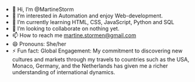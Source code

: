 - 👋 Hi, I’m @MartineStorm
- 👀 I’m interested in Automation and enjoy Web-development.
- 🌱 I’m currently learning HTML, CSS, JavaScript, Python and SQL
- 💞️ I’m looking to collaborate on nothing yet.
- 📫 How to reach me martine.stormen@gmail.com
- 😄 Pronouns: She/her
- ⚡ Fun fact: Global Engagement: My commitment to discovering new cultures and markets through my travels to countries such as the USA, Monaco, Germany, and the Netherlands has given me a richer understanding of international dynamics.
